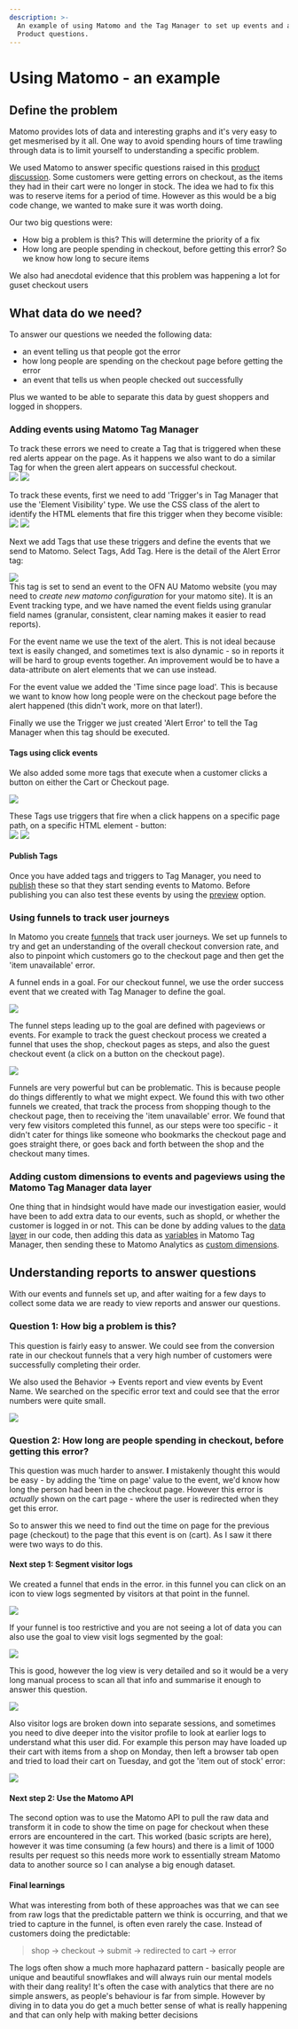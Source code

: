 ```yaml
---
description: >-
  An example of using Matomo and the Tag Manager to set up events and answer
  Product questions.
---
```


# Using Matomo - an example

## Define the problem

Matomo provides lots of data and interesting graphs and it's very easy to get mesmerised by it all. One way to avoid spending hours of time trawling through data is to limit yourself to understanding a specific problem.

We used Matomo to answer specific questions raised in this [product discussion](https://community.openfoodnetwork.org/t/secure-products-availability-during-checkout-process/1933/13). Some customers were getting errors on checkout, as the items they had in their cart were no longer in stock. The idea we had to fix this was to reserve items for a period of time. However as this would be a big code change, we wanted to make sure it was worth doing.  
  
Our two big questions were:

* How big a problem is this? This will determine the priority of a fix
* How long are people spending in checkout, before getting this error? So we know how long to secure items

We also had anecdotal evidence that this problem was happening a lot for guset checkout users

## What data do we need?

To answer our questions we needed the following data:

* an event telling us that people got the error
* how long people are spending on the checkout page before getting the error
* an event that tells us when people checked out successfully

Plus we wanted to be able to separate this data by guest shoppers and logged in shoppers.

### Adding events using Matomo Tag Manager

To track these errors we need to create a Tag that is triggered when these red alerts appear on the page. As it happens we also want to do a similar Tag for when the green alert appears on successful checkout.  
 ![](../../.gitbook/assets/checkout-error.png) ![](../../.gitbook/assets/checkou-success.png) 

To track these events, first we need to add 'Trigger's in Tag Manager that use the 'Element Visibility' type. We use the CSS class of the alert to identify the HTML elements that fire this trigger when they become visible:  
 ![](../../.gitbook/assets/screen-shot-2020-07-01-at-2.45.29-pm.png) ![](../../.gitbook/assets/screen-shot-2020-07-01-at-2.45.49-pm.png) 

Next we add Tags that use these triggers and define the events that we send to Matomo. Select Tags, Add Tag. Here is the detail of the Alert Error tag:

![](../../.gitbook/assets/screen-shot-2020-07-01-at-2.52.06-pm.png)   
This tag is set to send an event to the OFN AU Matomo website \(you may need to _create new matomo configuration_ for your matomo site\). It is an Event tracking type, and we have named the event fields using granular field names \(granular, consistent, clear naming makes it easier to read reports\). 

For the event name we use the text of the alert. This is not ideal because text is easily changed, and sometimes text is also dynamic - so in reports it will be hard to group events together. An improvement would be to have a data-attribute on alert elements that we can use instead.

For the event value we added the 'Time since page load'. This is because we want to know how long people were on the checkout page before the alert happened \(this didn't work, more on that later!\).

Finally we use the Trigger we just created 'Alert Error' to tell the Tag Manager when this tag should be executed. 

#### Tags using click events

We also added some more tags that execute when a customer clicks a button on either the Cart or Checkout page.

![](../../.gitbook/assets/screen-shot-2020-07-01-at-3.03.32-pm.png)

These Tags use triggers that fire when a click happens on a specific page path, on a specific HTML element - button:  
 ![](../../.gitbook/assets/screen-shot-2020-07-01-at-3.15.04-pm.png) ![](../../.gitbook/assets/screen-shot-2020-07-01-at-3.15.32-pm.png) 

#### Publish Tags

Once you have added tags and triggers to Tag Manager, you need to [publish](https://matomo.org/docs/tag-manager/#publish) these so that they start sending events to Matomo. Before publishing you can also test these events by using the [preview](https://matomo.org/docs/tag-manager/#preview-debug) option.

### Using funnels to track user journeys

In Matomo you create [funnels](https://matomo.org/docs/funnels/) that track user journeys. We set up funnels to try and get an understanding of the overall checkout conversion rate, and also to pinpoint which customers go to the checkout page and then get the 'item unavailable' error.  
  
A funnel ends in a goal. For our checkout funnel, we use the order success event that we created with Tag Manager to define the goal.

![](../../.gitbook/assets/screen-shot-2020-07-01-at-3.28.24-pm.png)

The funnel steps leading up to the goal are defined with pageviews or events. For example to track the guest checkout process we created a funnel that uses the shop, checkout pages as steps, and also the guest checkout event \(a click on a button on the checkout page\).

![](../../.gitbook/assets/screen-shot-2020-07-01-at-3.33.07-pm.png)

Funnels are very powerful but can be problematic. This is because people do things differently to what we might expect. We found this with two other funnels we created, that track the process from shopping though to the checkout page, then to receiving the 'item unavailable' error. We found that very few visitors completed this funnel, as our steps were too specific - it didn't cater for things like someone who bookmarks the checkout page and goes straight there, or goes back and forth between the shop and the checkout many times.

### Adding custom dimensions to events and pageviews using the Matomo Tag Manager data layer

One thing that in hindsight would have made our investigation easier, would have been to add extra data to our events, such as shopId, or whether the customer is logged in or not. This can be done by adding values to the [data layer](https://matomo.org/docs/tag-manager/#data-layer) in our code, then adding this data as [variables](https://matomo.org/docs/tag-manager/#user-defined-variables) in Matomo Tag Manager, then sending these to Matomo Analytics as [custom dimensions](https://matomo.org/docs/custom-dimensions/).

## Understanding reports to answer questions

With our events and funnels set up, and after waiting for a few days to collect some data we are ready to view reports and answer our questions.

### Question 1: How big a problem is this? 

This question is fairly easy to answer. We could see from the conversion rate in our checkout funnels that a very high number of customers were successfully completing their order.

We also used the Behavior -&gt; Events report and view events by Event Name. We searched on the specific error text and could see that the error numbers were quite small. 

![](../../.gitbook/assets/screen-shot-2020-07-01-at-3.48.17-pm.png)

### Question 2: How long are people spending in checkout, before getting this error?

This question was much harder to answer.  **I** mistakenly thought this would be easy - by adding  the 'time on page' value to the event, we'd know how long the person had been in the checkout page. However this error is _actually_ shown on the cart page - where the user is redirected when they get this error.

So to answer this we need to find out the time on page for the previous page \(checkout\) to the page that this event is on \(cart\). As I saw it there were two ways to do this.

#### Next step 1: Segment visitor logs

We created a funnel that ends in the error. in this funnel you can click on an icon to view logs segmented by visitors at that point in the funnel. 

![](../../.gitbook/assets/screen-shot-2020-07-01-at-4.04.01-pm.png)

If your funnel is too restrictive and you are not seeing a lot of data you can also use the goal to view visit logs segmented by the goal:

![](../../.gitbook/assets/screen-shot-2020-07-01-at-7.18.45-pm.png)

This is good, however the log view is very detailed and so it would be a very long manual process to scan all that info and summarise it enough to answer this question. 

![](../../.gitbook/assets/screen-shot-2020-07-01-at-7.21.40-pm.png)

Also visitor logs are broken down into separate sessions, and sometimes you need to dive deeper into the visitor profile to look at earlier logs to understand what this user did. For example this person may have loaded up their cart with items from a shop on Monday, then left a browser tab open and tried to load their cart on Tuesday, and got the 'item out of stock' error:

![](../../.gitbook/assets/screen-shot-2020-07-01-at-7.22.33-pm.png)

#### Next step 2: Use the Matomo API

The second option was to use the Matomo API to pull the raw data and transform it in code to show the time on page for checkout when these errors are encountered in the cart. This worked \(basic scripts are here\), however it was time consuming \(a few hours\) and there is a limit of 1000 results per request so this needs more work to essentially stream Matomo data to another source so I can analyse a big enough dataset.

#### Final learnings

What was interesting from both of these approaches was that we can see from raw logs that the predictable pattern we think is occurring, and that we tried to capture in the funnel, is often even rarely the case. Instead of customers doing the predictable:

> shop -&gt; checkout -&gt; submit -&gt; redirected to cart -&gt; error

The logs often show a much more haphazard pattern - basically people are unique and beautiful snowflakes and will always ruin our mental models with their dang reality! It's often the case with analytics that there are no simple answers, as people's behaviour is far from simple. However by diving in to data you do get a much better sense of what is really happening and that can only help with making better decisions


